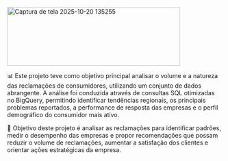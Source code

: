 <img width="404" height="137" alt="Captura de tela 2025-10-20 135255" src="https://github.com/user-attachments/assets/3b8657fe-aafd-4cd5-bf14-daa9b5f57a74" />


📊 Este projeto teve como objetivo principal analisar o volume e a natureza das reclamações de consumidores, utilizando um conjunto de dados abrangente.
A análise foi conduzida através de consultas SQL otimizadas no BigQuery, permitindo identificar tendências regionais, os principais problemas reportados, a performance
de resposta das empresas e o perfil demográfico do consumidor mais ativo.


 📌 Objetivo deste projeto é analisar as reclamações para identificar padrões, medir o desempenho das empresas e propor recomendações que possam reduzir o volume de reclamações,
 aumentar a satisfação dos clientes e orientar ações estratégicas da empresa.


